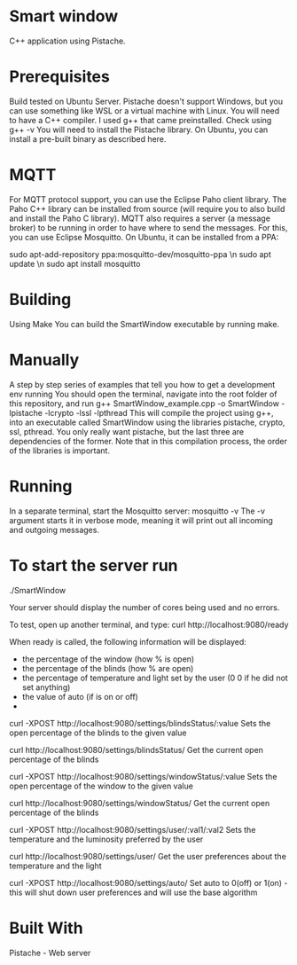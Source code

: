 

# Smart window 
 C++ application using Pistache.

# Prerequisites
Build tested on Ubuntu Server. Pistache doesn't support Windows, but you can use something like WSL or a virtual machine with Linux.
You will need to have a C++ compiler. I used g++ that came preinstalled. Check using g++ -v
You will need to install the Pistache library. On Ubuntu, you can install a pre-built binary as described here.
 
# MQTT
For MQTT protocol support, you can use the Eclipse Paho client library. The Paho C++ library can be installed from source (will require you to also build and install the Paho C library).
MQTT also requires a server (a message broker) to be running in order to have where to send the messages. For this, you can use Eclipse Mosquitto. On Ubuntu, it can be installed from a PPA:

sudo apt-add-repository ppa:mosquitto-dev/mosquitto-ppa \n
sudo apt update \n
sudo apt install mosquitto
 
# Building
Using Make
You can build the SmartWindow executable by running make.

# Manually
A step by step series of examples that tell you how to get a development env running
You should open the terminal, navigate into the root folder of this repository, and run
g++ SmartWindow_example.cpp -o SmartWindow -lpistache -lcrypto -lssl -lpthread
This will compile the project using g++, into an executable called SmartWindow using the libraries pistache, crypto, ssl, pthread. You only really want pistache, but the last three are dependencies of the former. Note that in this compilation process, the order of the libraries is important.

# Running
In a separate terminal, start the Mosquitto server:
mosquitto -v
The -v argument starts it in verbose mode, meaning it will print out all incoming and outgoing messages.

# To start the server run
./SmartWindow

Your server should display the number of cores being used and no errors.

To test, open up another terminal, and type:
curl http://localhost:9080/ready

When ready is called, the following information will be displayed:
- the percentage of the window (how % is open)
- the percentage of the blinds (how % are open)
- the percentage of temperature and light set by the user (0 0  if he did not set anything)
- the value of auto (if is on or off)
- 
curl -XPOST http://localhost:9080/settings/blindsStatus/:value
Sets the open percentage of the blinds to the given value

curl http://localhost:9080/settings/blindsStatus/
Get the current open percentage of the blinds

curl -XPOST http://localhost:9080/settings/windowStatus/:value
Sets the open percentage of the window to the given value

curl http://localhost:9080/settings/windowStatus/
Get the current open percentage of the blinds

curl -XPOST http://localhost:9080/settings/user/:val1/:val2
Sets the temperature and the luminosity preferred by the user 

curl http://localhost:9080/settings/user/
Get the user preferences about the temperature and the light

curl -XPOST http://localhost:9080/settings/auto/
Set auto to 0(off) or 1(on) - this will shut down user preferences and will use the base algorithm

# Built With
Pistache - Web server
